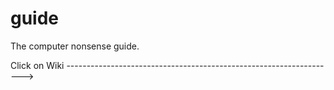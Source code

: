 # guide
The computer nonsense guide. 

Click on Wiki ------------------------------------------------------------------->
